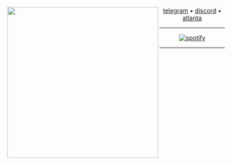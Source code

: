 <!-- XLITUS URLS -->

[utelegram]:     https://t.me/xLituss
[udiscord]:      https://discord.gg/JHTjkF4KnB
[ubtc]:          bc1qjc0d4qgzjmqvl93hv8qwncswqz0dt49um5vcn9
[ueth]:          0xC9bC30C3A9A79CdECf5e1eb1F16BE017E4677017
[uatlanta]:      https://github.com/atlanta-k
[uspotify]:      https://open.spotify.com/playlist/7EBsdHKb95DrKax57rrfBj?si=d9ed462c79894e76

<div align="center">

<!-- XLITUS ANSI PFP -->

<img src="https://github.com/xlitus/xlitus/assets/140287817/4c3ef07a-0d33-4a7a-b6c4-226fa3af1671" widht=100px height=350px align=left>

<!-- XLITUS LINKS -->

[telegram][utelegram] • [discord][udiscord] • [atlanta][uatlanta]

---

<!-- XLITUS SPOTIFY -->

[![spotify](https://spotify-github-profile.vercel.app/api/view?uid=31t4h262rp3lt6d5xjg34hbawkta&cover_image=true&theme=natemoo-re&show_offline=false&background_color=000000&interchange=true&bar_color=000000&bar_color_cover=true)][uspotify]

---
  
<div align="center">

<!-- !!! STATS !!! -->

<p style="text-align:center;"><img src="https://github-contributor-stats.vercel.app/api?username=xLitus&amp;limit=5&amp;theme=dark&amp;combine_all_yearly_contributions=true" alt=""></p>

</div>
